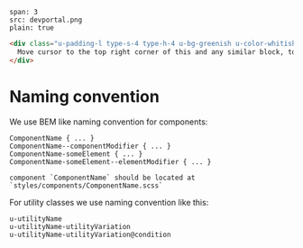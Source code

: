 ```image
span: 3
src: devportal.png
plain: true
```


```html
<div class="u-padding-l type-s-4 type-h-4 u-bg-greenish u-color-whitish u-border-pill">
  Move cursor to the top right corner of this and any similar block, to see `<>` button, which on click will display source code of the block.
</div>
```


# Naming convention

We use BEM like naming convention for components:

```
ComponentName { ... }
ComponentName--componentModifier { ... }
ComponentName-someElement { ... }
ComponentName-someElement--elementModifier { ... }
```

```hint|info
component `ComponentName` should be located at `styles/components/ComponentName.scss`
```

For utility classes we use naming convention like this:

```
u-utilityName
u-utilityName-utilityVariation
u-utilityName-utilityVariation@condition
```
